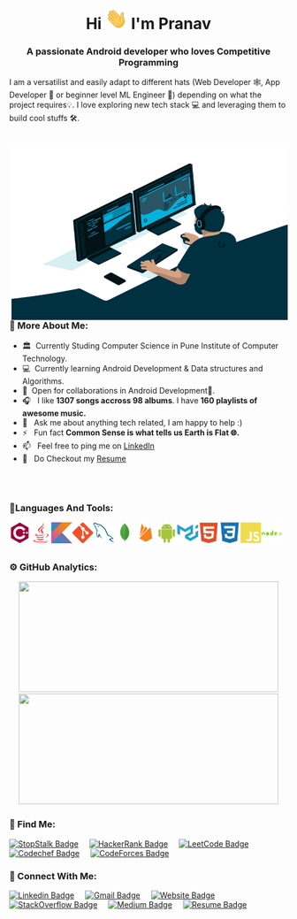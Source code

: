 <h1 align="center">Hi <img src="https://github.com/pranav1152/pranav1152/blob/main/Resources/Hi.gif" width="40px" /> I'm Pranav</h1>
<h3 align="center">A passionate Android developer who loves Competitive Programming</h3>


I am a versatilist and easily adapt to different hats (Web Developer 🕸️, App Developer 📱 or beginner level ML Engineer 🤖) depending on what the project requires💡. I love exploring new tech stack 💻 and leveraging them to build cool stuffs 🛠️. 
<br/>
<br/>

<img align="right" alt="GIF" src="https://github.com/pranav1152/pranav1152/blob/main/Resources/cool.gif" width="500" height="320"/>
  
### 🧐 More About Me:

  - 🏛 &nbsp;Currently Studing Computer Science in Pune Institute of Computer Technology.
  - 💻 &nbsp;Currently learning Android Development & Data structures and Algorithms.
  - 🤝 &nbsp;Open for collaborations in Android Development📱.
  - 🎧 &nbsp;  I like **1307 songs accross 98 albums**. I have **160 playlists of awesome music.**
  - 💬 &nbsp; Ask me about anything tech related, I am happy to help :)
  - ⚡  &nbsp; Fun fact **Common Sense is what tells us Earth is Flat  🌐.**
  - 📫 &nbsp; Feel free to ping me on [LinkedIn](https://www.linkedin.com/in/pranavdeshmukh/)
  - 📝 &nbsp; Do Checkout my [Resume](https://drive.google.com/file/d/1gWB-xl8WzoP76Y2dplRUKnN9sWLtm5sq/view)

<br>

<br>

### 🚀Languages And Tools:

  <a href="https://www.cplusplus.com" target="_blank"> <img align="left" src="https://github.com/pranav1152/pranav1152/blob/main/Resources/Icons/1.Cplusplus/cplusplus-plain.svg" alt="C++" height="38px"/> </a>
  <a href="https://www.java.com" target="_blank"> <img align="left" src="https://github.com/pranav1152/pranav1152/blob/main/Resources/Icons/2.Java/java-plain.svg" alt="Java" height="38px"/> </a> 
  <a href="https://kotlinlang.org" target="_blank"> <img align="left" src="https://github.com/pranav1152/pranav1152/blob/main/Resources/Icons/3.Kotlin/kotlin-original.svg" alt="Kotlin" height="38px"/> </a> 
  <a href="https://git-scm.com" target="_blank"><img align="left" alt="Git" height ="38px" src="https://github.com/pranav1152/pranav1152/blob/main/Resources/Icons/4.Git/git-plain.svg"></a>
  <a href="https://www.mysql.com" target="_blank"><img align="left" alt="MySQL" height ="38px" src="https://github.com/pranav1152/pranav1152/blob/main/Resources/Icons/6.MySQL/mysql-original.svg"></a>
  <a href="https://www.mongodb.com" target="_blank"><img align="left" alt="MongoDB" height ="38px" src="https://github.com/pranav1152/pranav1152/blob/main/Resources/Icons/7.MongoDB/mongodb-original.svg"></a>
  <a href="https://firebase.google.com" target="_blank"> <img align="left" src="https://github.com/pranav1152/pranav1152/blob/main/Resources/Icons/8.Firebase/firebase-plain.svg" alt="Firebase" height ="38px"/> </a>
  <a href="https://developer.android.com" target="_blank"> <img align="left" alt="Android" height ="38px"  src="https://github.com/pranav1152/pranav1152/blob/main/Resources/Icons/9.Android/android-plain.svg"> </a>
  <a href="https://material.io" target="_blank"><img align="left" alt="MaterialUI" height ="38px" src="https://github.com/pranav1152/pranav1152/blob/main/Resources/Icons/10.Material%20Ui/materialui-plain.svg"></a>
  <a href="https://developer.mozilla.org/en-US/docs/Web/Guide/HTML/HTML5" target="_blank"> <img align="left" alt="HTML5" height ="38px" src="https://github.com/pranav1152/pranav1152/blob/main/Resources/Icons/11.Html5/html5-plain.svg"></a>
  <a href="https://developer.mozilla.org/en-US/docs/Archive/CSS3" target="_blank"><img align="left" alt="CSS3" height ="38px" src="https://github.com/pranav1152/pranav1152/blob/main/Resources/Icons/12.Css3/css3-plain.svg"></a>
  <a href="https://www.javascript.com" target="_blank"><img align="left" alt="JavaScript" height ="38px" src="https://github.com/pranav1152/pranav1152/blob/main/Resources/Icons/13.Javascript/javascript-plain.svg"></a>
  <a href="https://nodejs.org" target="_blank"> <img src="https://github.com/pranav1152/pranav1152/blob/main/Resources/Icons/14.Nodejs/nodejs-plain-wordmark.svg" align="left" alt="nodeJS" height='38px'/> </a>
</br>

<br> 

### ⚙️ GitHub Analytics:

  <p align="center">
  <a href="https://github.com/pranav918">
    <img height="200em" width="470em" src="https://github-readme-stats.vercel.app/api?username=pranav1152&count_private=true&show_icons=true&theme=vue-dark&count_private=true&hide=prs,contribs"/>
    <img height="200em" width="470em" src="https://github-readme-stats.vercel.app/api/top-langs/?username=pranav1152&layout=compact&theme=vue-dark"/>
  </a>
  </p>


### 📢 Find Me:

  [![StopStalk Badge](https://img.shields.io/badge/-StopStalk-blue?style=for-the-badge&logo=castbox&logoColor=white&link=https://www.stopstalk.com/user/profile/pranav918)](https://www.stopstalk.com/user/profile/pranav918) &nbsp; &nbsp;
  [![HackerRank Badge](https://img.shields.io/badge/HackerRank-2EC866?style=for-the-badge&logo=hackerrank&labelColor=white&link=https://www.hackerrank.com/pranavdeshmukh91)](https://www.hackerrank.com/pranavdeshmukh91) &nbsp; &nbsp;
  [![LeetCode Badge](https://img.shields.io/badge/LeetCode-FFA116?style=for-the-badge&logo=LeetCode&logoColor=white&link=https://leetcode.com/pranav918)](https://leetcode.com/pranav918) &nbsp; &nbsp;
  [![Codechef Badge](https://img.shields.io/badge/-CodeChef-5B4638?style=for-the-badge&logo=CodeChef&logoColor=white&link=https://www.codechef.com/users/pranav918)](https://www.codechef.com/users/pranav918) &nbsp; &nbsp;
  [![CodeForces Badge](https://img.shields.io/badge/-CodeForces-1F8ACB?style=for-the-badge&logo=CodeForces&logoColor=white&link=https://codeforces.com/profile/pranav1152)](https://codeforces.com/profile/pranav1152) &nbsp; &nbsp;



### 🤝 Connect With Me:

  [![Linkedin Badge](https://img.shields.io/badge/LinkedIn-blue?style=for-the-badge&logo=linkedin&labelColor=blue&link=https://www.linkedin.com/in/pranavdeshmukh)](https://www.linkedin.com/in/pranavdeshmukh) &nbsp; &nbsp;
  [![Gmail Badge](https://img.shields.io/badge/Gmail-red?style=for-the-badge&logo=Gmail&logoColor=white&link=mailto:pranavdeshmukh1152@gmail.com)](mailto:pranavdeshmukh1152@gmail.com) &nbsp; &nbsp;
  [![Website Badge](https://img.shields.io/badge/-Website-47CCCC?style=for-the-badge&logo=Google-Chrome&logoColor=white&link=https://pranav918.github.io)](https://pranav918.github.io) &nbsp; &nbsp;
  [![StackOverflow Badge](https://img.shields.io/badge/-stackoverflow-FE7A16?style=for-the-badge&logo=stackoverflow&logoColor=white&link=https://stackoverflow.com/users/13742657/pranav-deshmukh)](https://stackoverflow.com/users/13742657/pranav-deshmukh) &nbsp; &nbsp;
  [![Medium Badge](https://img.shields.io/badge/-medium-12100E?style=for-the-badge&logo=medium&logoColor=white&link=https://medium.com/@pranavdeshmukh918)](https://medium.com/@pranavdeshmukh918) &nbsp; &nbsp;
  [![Resume Badge](https://img.shields.io/badge/-Resume-E4405F?style=for-the-badge&logo=electron&logoColor=white&link=https://drive.google.com/file/d/1gWB-xl8WzoP76Y2dplRUKnN9sWLtm5sq/view)](https://drive.google.com/file/d/1gWB-xl8WzoP76Y2dplRUKnN9sWLtm5sq/view) &nbsp; &nbsp;



<!--
**pranav1152/pranav1152** is a ✨ _special_ ✨ repository because its `README.md` (this file) appears on your GitHub profile.

Here are some ideas to get you started:

- 🔭 I’m currently working on ...
- 🌱 I’m currently learning ...
- 👯 I’m looking to collaborate on ...
- 🤔 I’m looking for help with ...
- 💬 Ask me about ...
- 📫 How to reach me: ...
- 😄 Pronouns: ...
- ⚡ Fun fact: ...
-->
